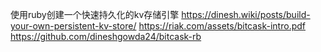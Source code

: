 使用ruby创建一个快速持久化的kv存储引擎
https://dinesh.wiki/posts/build-your-own-persistent-kv-store/
https://riak.com/assets/bitcask-intro.pdf
https://github.com/dineshgowda24/bitcask-rb